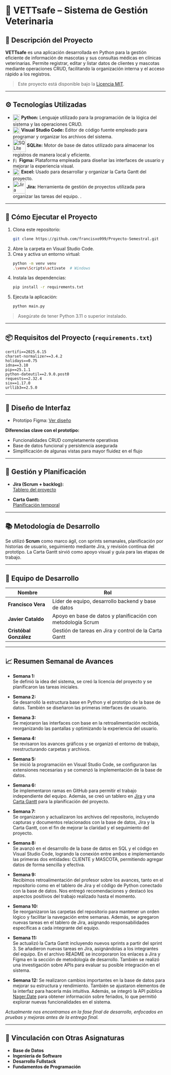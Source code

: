 # 🐾 VETTsafe – Sistema de Gestión Veterinaria

## 📝 Descripción del Proyecto

**VETTsafe** es una aplicación desarrollada en Python para la gestión eficiente de información de mascotas y sus consultas médicas en clínicas veterinarias. Permite registrar, editar y listar datos de clientes y mascotas mediante operaciones CRUD, facilitando la organización interna y el acceso rápido a los registros.

> Este proyecto está disponible bajo la [Licencia MIT](https://github.com/francisxo999/Proyecto-Semestral/blob/main/LICENSE).
> 
---

## ⚙️ Tecnologías Utilizadas

- <img src="https://cdn.jsdelivr.net/gh/devicons/devicon/icons/python/python-original.svg" alt="Python" width="22" style="vertical-align: middle;"/> **Python:** Lenguaje utilizado para la programación de la lógica del sistema y las operaciones CRUD.
- <img src="https://cdn.jsdelivr.net/gh/devicons/devicon/icons/vscode/vscode-original.svg" alt="Visual Studio Code" width="22" style="vertical-align: middle;"/> **Visual Studio Code:** Editor de código fuente empleado para programar y organizar los archivos del sistema.
- <img src="https://upload.wikimedia.org/wikipedia/commons/3/38/SQLite370.svg" alt="SQLite" width="40" style="vertical-align: middle;"/> **SQLite:** Motor de base de datos utilizado para almacenar los registros de manera local y eficiente.
- <img src="https://upload.wikimedia.org/wikipedia/commons/3/33/Figma-logo.svg" alt="Figma" width="16" style="vertical-align: middle;"/> **Figma:** Plataforma empleada para diseñar las interfaces de usuario y mejorar la experiencia visual.
- <img src="https://upload.wikimedia.org/wikipedia/commons/3/34/Microsoft_Office_Excel_%282019%E2%80%93present%29.svg" alt="Excel" width="22" style="vertical-align: middle;"/> **Excel:** Usado para desarrollar y organizar la Carta Gantt del proyecto.  
- <img src="https://upload.wikimedia.org/wikipedia/commons/8/8a/Jira_Logo.svg" alt="Jira" width="39" style="vertical-align: middle;"/> **Jira:** Herramienta de gestión de proyectos utilizada para organizar las tareas del equipo.
.

---

## 🚀 Cómo Ejecutar el Proyecto

1. Clona este repositorio:
   ```bash
   git clone https://github.com/francisxo999/Proyecto-Semestral.git
   ```
2. Abre la carpeta en Visual Studio Code.
3. Crea y activa un entorno virtual:
   ```bash
   python -m venv venv
   .\venv\Scripts\activate  # Windows
   ```
4. Instala las dependencias:
   ```bash
   pip install -r requirements.txt
   ```
5. Ejecuta la aplicación:
   ```bash
   python main.py
   ```

> Asegúrate de tener Python 3.11 o superior instalado.

---

## 📦 Requisitos del Proyecto (`requirements.txt`)

```
certifi==2025.6.15
charset-normalizer==3.4.2
holidays==0.75
idna==3.10
pip==25.1.1
python-dateutil==2.9.0.post0
requests==2.32.4
six==1.17.0
urllib3==2.5.0
```

---

## 🎨 Diseño de Interfaz

- Prototipo Figma: [Ver diseño](https://www.figma.com/proto/dW6zv0OQ8aZEJCwbGtbomC/Vettsafe?node-id=15-115&starting-point-node-id=15%3A115)

**Diferencias clave con el prototipo:**
- Funcionalidades CRUD completamente operativas
- Base de datos funcional y persistencia asegurada
- Simplificación de algunas vistas para mayor fluidez en el flujo

---

## 📅 Gestión y Planificación

- **Jira (Scrum + backlog):**  
  [Tablero del proyecto](https://vettsafe.atlassian.net/jira/software/projects/SCRUM/boards/1/backlog)

- **Carta Gantt:**  
  [Planificación temporal](https://docs.google.com/spreadsheets/d/1c3QkWdsqGV5yM9EpvRcGAK7bTbtyMJmF/edit?usp=sharing)

---

## 📚 Metodología de Desarrollo

Se utilizó **Scrum** como marco ágil, con sprints semanales, planificación por historias de usuario, seguimiento mediante Jira, y revisión continua del prototipo. La Carta Gantt sirvió como apoyo visual y guía para las etapas de trabajo.

---

## 👥 Equipo de Desarrollo

| Nombre             | Rol                                                                  |
|--------------------|-----------------------------------------------------------------------|
| **Francisco Vera** | Líder de equipo, desarrollo backend y base de datos                  |
| **Javier Cataldo** | Apoyo en base de datos y planificación con metodología Scrum         |
| **Cristóbal González** | Gestión de tareas en Jira y control de la Carta Gantt           |

---

## 📈 Resumen Semanal de Avances

- **Semana 1:**  
  Se definió la idea del sistema, se creó la licencia del proyecto y se planificaron las tareas iniciales.

- **Semana 2:**  
  Se desarrolló la estructura base en Python y el prototipo de la base de datos. También se diseñaron las primeras interfaces de usuario.

- **Semana 3:**  
  Se mejoraron las interfaces con base en la retroalimentación recibida, reorganizando las pantallas y optimizando la experiencia del usuario.

- **Semana 4:**  
  Se revisaron los avances gráficos y se organizó el entorno de trabajo, reestructurando carpetas y archivos.

- **Semana 5:**  
  Se inició la programación en Visual Studio Code, se configuraron las extensiones necesarias y se comenzó la implementación de la base de datos.

- **Semana 6:**  
  Se implementaron ramas en GitHub para permitir el trabajo independiente del equipo. Además, se creó un tablero en [Jira](https://vettsafe.atlassian.net/jira/software/projects/SCRUM/boards/1/backlog?atlOrigin=eyJpIjoiNjFhMWQzOTVmZDQ3NDUxYTlkZjlkMmRlMjdkMWU4ZWIiLCJwIjoiaiJ9) y una [Carta Gantt](https://docs.google.com/spreadsheets/d/1c3QkWdsqGV5yM9EpvRcGAK7bTbtyMJmF/edit?usp=sharing&ouid=117040996252373578955&rtpof=true&sd=true) para la planificación del proyecto.

- **Semana 7:**  
  Se organizaron y actualizaron los archivos del repositorio, incluyendo capturas y documentos relacionados con la base de datos, Jira y la Carta Gantt, con el fin de mejorar la claridad y el seguimiento del proyecto.

- **Semana 8:**  
  Se avanzó en el desarrollo de la base de datos en SQL y el código en Visual Studio Code, logrando la conexión entre ambos e implementando las primeras dos entidades: CLIENTE y MASCOTA, permitiendo agregar datos de forma sencilla y efectiva.

- **Semana 9:**  
  Recibimos retroalimentación del profesor sobre los avances, tanto en el repositorio como en el tablero de Jira y el código de Python conectado con la base de datos. Nos entregó recomendaciones y destacó los aspectos positivos del trabajo realizado hasta el momento.

- **Semana 10:**  
  Se reorganizaron las carpetas del repositorio para mantener un orden lógico y facilitar la navegación entre semanas. Además, se agregaron nuevas tareas en el tablero de Jira, asignando responsabilidades específicas a cada integrante del equipo.

- **Semana 11:**  
  Se actualizó la Carta Gantt incluyendo nuevos sprints a partir del sprint 3. Se añadieron nuevas tareas en Jira, asignándolas a los integrantes del equipo. En el archivo README se incorporaron los enlaces a Jira y Figma en la sección de metodología de desarrollo. También se realizó una investigación sobre APIs para evaluar su posible integración en el sistema.

- **Semana 12:**
   Se realizaron cambios importantes en la base de datos para mejorar su estructura y rendimiento. También se ajustaron elementos de la interfaz para hacerla más intuitiva. Además, se integró la API pública [Nager.Date](https://date.nager.at/) para obtener información sobre feriados, lo que permitió explorar nuevas funcionalidades en el sistema.

*Actualmente nos encontramos en la fase final de desarrollo, enfocados en pruebas y mejoras antes de la entrega final.*

---

## 📂 Vinculación con Otras Asignaturas

- **Base de Datos**
- **Ingeniería de Software**
- **Desarrollo Fullstack**
- **Fundamentos de Programación**
